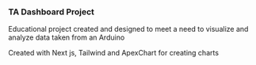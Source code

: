 ### TA Dashboard Project

Educational project created and designed to meet a need to visualize and analyze data taken from an Arduino

Created with Next js, Tailwind and ApexChart for creating charts
